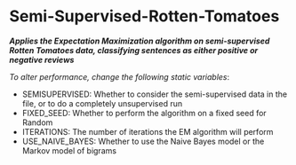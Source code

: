 # Semi-Supervised-Rotten-Tomatoes

**_Applies the Expectation Maximization algorithm on semi-supervised Rotten Tomatoes data, classifying sentences as either positive or negative reviews_**

*To alter performance, change the following static variables*:
- SEMISUPERVISED: Whether to consider the semi-supervised data in the file, or to do a completely unsupervised run
- FIXED_SEED: Whether to perform the algorithm on a fixed seed for Random
- ITERATIONS: The number of iterations the EM algorithm will perform
- USE_NAIVE_BAYES: Whether to use the Naive Bayes model or the Markov model of bigrams
